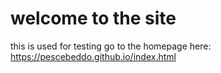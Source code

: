 # welcome to the site
this is used for testing
go to the homepage here: https://pescebeddo.github.io/index.html
